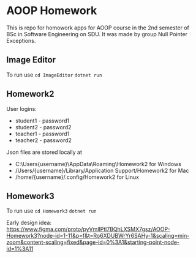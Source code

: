 # AOOP Homework
This is repo for homowork apps for AOOP course in the 2nd semester of BSc in Software Engineering on SDU. It was made by group Null Pointer Exceptions.

## Image Editor
To run use `cd ImageEditor` `dotnet run`

## Homework2
User logins:
- student1 - password1
- student2 - password2
- teacher1 - password1
- teacher2 - password2

Json files are stored locally at
- C:\Users\{username}\AppData\Roaming\Homework2 for Windows
- /Users/{username}/Library/Application Support/Homework2 for Mac
- /home/{username}/.config/Homework2 for Linux

## Homework3
To run use ```cd Homework3``` ```dotnet run```

Early design idea:\
https://www.figma.com/proto/pyVmIlPtl7BQhLXSMX7gsz/AOOP-Homework3?node-id=1-11&p=f&t=Ro6XDUBWrYr6SAHy-1&scaling=min-zoom&content-scaling=fixed&page-id=0%3A1&starting-point-node-id=1%3A11
